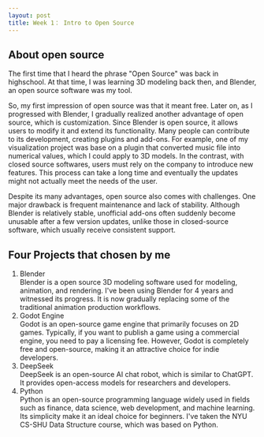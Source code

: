 ```yaml
---
layout: post
title: Week 1： Intro to Open Source
---
```


## About open source  
The first time that I heard the phrase "Open Source" was back in highschool. At that time, I was learning 3D modeling back then, and Blender, an open source software was my tool.  

<!--more-->

So, my first impression of open source was that it meant free. Later on, as I progressed with Blender, I gradually realized another advantage of open source, which is customization. Since Blender is open source, it allows users to modify it and extend its functionality. Many people can contribute to its development, creating plugins and add-ons. For example, one of my visualization project was base on a plugin that converted music file into numerical values, which I could apply to 3D models. In the contrast, with closed source softwares, users must rely on the company to introduce new features. This process can take a long time and eventually the updates might not actually meet the needs of the user.  

Despite its many advantages, open source also comes with challenges. One major drawback is frequent maintenance and lack of stability. Although Blender is relatively stable, unofficial add-ons often suddenly become unusable after a few version updates, unlike those in closed-source software, which usually receive consistent support.  
## Four Projects that chosen by me
1. Blender  
   Blender is a open source 3D modeling software used for modeling, animation, and rendering. I've been using Blender for 4 years and witnessed its progress. It is now gradually replacing some of the traditional animation production workflows.
2. Godot Engine  
   Godot is an open-source game engine that primarily focuses on 2D games. Typically, if you want to publish a game using a commercial engine, you need to pay a licensing fee. However, Godot is completely free and open-source, making it an attractive choice for indie developers.
3. DeepSeek  
   DeepSeek is an open-source AI chat robot, which is similar to ChatGPT. It provides open-access models for researchers and developers.
4. Python  
   Python is an open-source programming language widely used in fields such as finance, data science, web development, and machine learning. Its simplicity make it an ideal choice for beginners. I've taken the NYU CS-SHU Data Structure course, which was based on Python.



